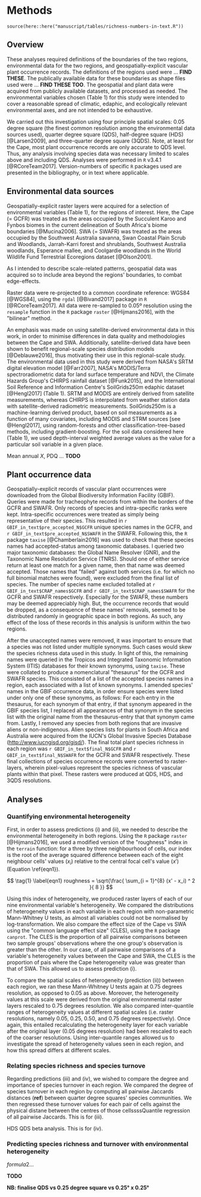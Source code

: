 # Methods

```{r, message = FALSE, warning = FALSE}
source(here::here("manuscript/tables/richness-numbers-in-text.R"))
```

## Overview

<!--2018-04-26-->

These analyses required definitions of the boundaries of the two regions, environmental data for the two regions, and geospatially-explicit vascular plant occurrence records. The definitions of the regions used were ... **FIND THESE**. The publically available data for these boundaries as shape files used were ... **FIND THESE TOO**. The geospatial and plant data were acquired from publicly available datasets, and processed as needed. The environmental variables chosen (Table 1) for this study were intended to cover a reasonable spread of climatic, edaphic, and ecologically relevant environmental axes, and are not intended to be exhaustive.

We carried out this investigation using four principle spatial scales: 0.05 degree square (the finest common resolution among the environmental data sources used), quarter degree square (QDS), half-degree square (HDS) [@Larsen2009], and three-quarter degree square (3QDS). Note, at least for the Cape, most plant occurrence records are only accurate to QDS level. Thus, any analysis involving species data was necessary limited to scales above and including QDS. Analyses were performed in `R` v3.4.1 [@RCoreTeam2017]. Version-numbers of specific `R` packages used are presented in the bibliography, or in text where applicable.

## Environmental data sources

Geospatially-explicit raster layers were acquired for a selection of environmental variables (Table 1), for the regions of interest. Here, the Cape (= GCFR) was treated as the areas occupied by the Succulent Karoo and Fynbos biomes in the current delineation of South Africa's biome boundaries [@Mucina2006]. SWA (= SWAFR) was treated as the areas occupied by the Southwest Australia savanna, Swan Coastal Plain Scrub and Woodlands, Jarrah-Karri forest and shrublands, Southwest Australia woodlands, Esperance mallee, and Coolgardie woodlands in the World Wildlife Fund Terrestrial Ecoregions dataset [@Olson2001]<!--in order to closely match the currently delineated SWAFR (FIND THIS)-->.

As I intended to describe scale-related patterns, geospatial data was acquired so to include area beyond the regions' boundaries, to combat edge-effects.<!--Is this true in my latest version of the analysis??-->

Raster data were re-projected to a common coordinate reference: WGS84 [@WGS84], using the `rgdal` [@Bivand2017] package in `R` [@RCoreTeam2017]. All data were re-sampled to 0.05º resolution using the `resample` function in the `R` package `raster` [@Hijmans2016], with the "bilinear" method.

An emphasis was made on using satellite-derived environmental data in this work, in order to minimise differences in data quality and methodologies between the Cape and SWA. Additionally, satellite-derived data have been shown to benefit regional-scale species distribution models [@Deblauwe2016], thus motivating their use in this regional-scale study. The environmental data used in this study were derived from NASA's SRTM digital elevation model [@Farr2007], NASA's MODIS/Terra spectroradiometric data for land surface temperature and NDVI, the Climate Hazards Group's CHIRPS rainfall dataset [@Funk2015], and the International Soil Reference and Information Centre's SoilGrids250m edaphic dataset [@Hengl2017] (Table 1). SRTM and MODIS are entirely derived from satellite measurements, whereas CHIRPS is interpolated from weather station data with satellite-derived radiometric measurements. SoilGrids250m is a machine-learning derived product, based on soil measurements as a function of many covariates, including MODIS and STRM sources [see @Hengl2017], using random-forests and other classification-tree-based methods, including gradient-boosting. For the soil data considered here (Table 1), we used depth-interval weighted average values as the value for a particular soil variable in a given place.

Mean annual $X$, PDQ ... **TODO**

## Plant occurrence data

Geospatially-explicit records of vascular plant occurrences were downloaded from the Global Biodiversity Information Facility (GBIF). Queries were made for tracheophyte records from within the borders of the GCFR and SWAFR. Only records of species and intra-specific ranks were kept. Intra-specific occurrences were treated as simply being representative of their species. This resulted in `r GBIF_in_text$pre_accepted_N$GCFR` unique species names in the GCFR, and `r GBIF_in_text$pre_accepted_N$SWAFR` in the SWAFR. Following this, the `R` package `taxise` [@Chamberlain2016] was used to check that these species names had accepted-status among taxonomic databases. I queried two major taxonomic databases: the Global Name Resolver (GNR)<!--TODO: ref--><!--which includes the following independent databases within its queries: NCB, BoLD, ITIS, BHL, EoL, Redlist, GROMS, RAMSAR, BIRDLIFE or other conservation related indices, Scratchpad, LifeDesk indices, Tropicos, Exemplar online Flora and Fauna, and Fauna Europaea (<https://github.com/GlobalNamesArchitecture/gni/wiki/Sources>)-->, and the Taxonomic Name Resolution Service (TNRS)<!--TODO: ref--><!--. TNRS was built upon existing programmes from GNR, and includes a different (but not completely exclusive) set of databases (<http://tnrs.iplantcollaborative.org/sources.html>): Tropicos, The Global Compositae Checklist (GCC), USDA's Plants Database, NCBI, The International Legume Database and Information Service (ILDIS), The Plant List (Kew, Missouri Bot. G.) (TPL), But without Fabaceae and Asteraceae (see IDLIS, GCC)). The near-comprehensive coverage of the GNR and TNRS services combined motivated their use here. Each unique species name from the GBIF-derived list for each region was queried against GNR and TNRS. My implementation TODO: please choose a different word here to remove unaccepted names was forgiving TODO: reword-->. Should one of either service return at least one match for a given name, then that name was deemed accepted. Those names that "failed" against both services (i.e. for which no full binomial matches were found), were excluded from the final list of species. The number of species name excluded totalled at `r GBIF_in_text$CRAP_names$GCFR` and `r GBIF_in_text$CRAP_names$SWAFR` for the GCFR and SWAFR respectively. Especially for the SWAFR, these numbers may be deemed appreciably high. But, the occurrence records that would be dropped, as a consequence of these names' removals, seemed to be distributed randomly in geographic space in both regions<!--TODO: make this map? or at least quote a stat..?-->. As such, any effect of the loss of these records in this analysis is uniform within the two regions.

After the unaccepted names were removed, it was important to ensure that a species was not listed under multiple synonyms. Such cases would skew the species richness data used in this study. In light of this, the remaining names were queried in the Tropicos and Integrated Taxonomic Information System (ITIS) databases for their known synonyms, using `taxise`. These were collated to produce a nomenclatural "thesaurus" for the GCFR and SWAFR species. This consisted of a list of the accepted species names in a region, each associated with a list of known synonyms. I amended species' names in the GBIF occurrence data, in order ensure species were listed under only one of these synonyms, as follows: For each entry in the thesaurus, for each synonym of that entry, if that synonym appeared in the GBIF species list, I replaced all appearances of that synonym in the species list with the original name from the thesaurus-entry that that synonym came from. Lastly, I removed any species from both regions that are invasive aliens or non-indigenous. Alien species lists for plants in South Africa and Australia were acquired from the IUCN's Global Invasive Species Database (<http://www.iucngisd.org/gisd/>). The final total plant species richness in each region was `r GBIF_in_text$final_N$GCFR` and `r GBIF_in_text$final_N$SWAFR` for the GCFR and SWAFR respectively. These final collections of species occurrence records were converted to raster-layers, wherein pixel-values represent the species richness of vascular plants within that pixel. These rasters were produced at QDS, HDS, and 3QDS resolutions.

## Analyses

### Quantifying environmental heterogeneity

First, in order to assess predictions (i) and (ii), we needed to describe the environmental heterogeneity in both regions. Using the `R` package `raster` [@Hijmans2016], we used a modified version of the "roughness" index in the `terrain` function: for a three by three neighbourhood of cells, our index is the root of the average squared difference between each of the eight neighbour cells' values ($x_i$) relative to the central focal cell's value ($x'$) (Equation \ref{eqn1}).

$$
    \tag{1} \label{eqn1}
    roughness = \sqrt{\frac{
        \sum_{i = 1}^{8} (x' - x_i) ^ 2
    }{
        8
    }}
$$

Using this index of heterogeneity, we produced raster layers of each of our nine environmental variable's heterogeneity. We compared the distributions of heterogeneity values in each variable in each region with non-parametric Mann-Whitney U tests, as almost all variables could not be normalised by log-transformation. We also compare the effect size of the Cape vs SWA using the "common language effect size" (CLES), using the `R` package `canprot`. The CLES is the proportion of all pairwise comparisons between two sample groups' observations where the one group's observation is greater than the other. In our case, of all pairwaise comparisons of a variable's heterogeneity values between the Cape and SWA, the CLES is the proportion of pais where the Cape heterogeneity value was greater than that of SWA. This allowed us to assess prediction (i).

To compare the spatial scales of heterogeneity (prediction (ii)) between each region, we ran these Mann-Whitney U tests again at 0.75 degrees resolution, as opposed to 0.05 as above. Moreover, the heterogeneity values at this scale were derived from the original environmental raster layers rescaled to 0.75 degrees resolution. We also compared inter-quantile ranges of heterogeneity values at different spatial scales (i.e. raster resolutions, namely 0.05, 0.25, 0.50, and 0.75 degrees respectively). Once again, this entailed recalculating the heterogeneity layer for each variable after the original layer (0.05 degrees resolution) had been rescaled to each of the coarser resolutions. Using inter-quantile ranges allowed us to investigate the spread of heterogeneity values seen in each region, and how this spread differs at different scales.

### Relating species richness and species turnove

Regarding predictions (iii) and (iv), we wished to compare the degree and importance of species turnover in each region. We compared the degree of species turnover in each region by computing all pairwise Jaccards distances (**ref**) between quarter degree squares' species communities. We then regressed these turnover values for each pair of cells against the physical distane between the centres of those cellssssQuantile regression of all pairwise Jaccards. This is for (iii).

HDS QDS beta analysis. This is for (iv).

### Predicting species richness and turnover with environmental heterogeneity

$formula2 ...$

**TODO**

**NB: finalise QDS vs 0.25 degree square vs 0.25° x 0.25°**
